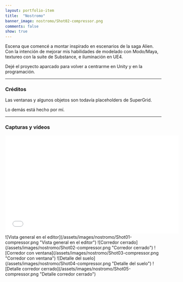```yaml
---
layout: portfolio-item
title:  "Nostromo"
banner_image: nostromo/Shot02-compressor.png
comments: false
show: true
---
```


Escena que comencé a montar inspirado en escenarios de la saga Alien. Con la intención de mejorar mis habilidades de modelado con Modo/Maya, textureo con la suite de Substance, e iluminación en UE4.

Dejé el proyecto aparcado para volver a centrarme en Unity y en la programación.

---

### Créditos
Las ventanas y algunos objetos son todavía placeholders de SuperGrid.

Lo demás está hecho por mí.

---

### Capturas y vídeos
<iframe width="560" height="315" src="//www.youtube.com/embed/LqjlQUzIXJE" frameborder="0" allowfullscreen></iframe>
![Vista general en el editor](/assets/images/nostromo/Shot01-compressor.png "Vista general en el editor")
![Corredor cerrado](/assets/images/nostromo/Shot02-compressor.png "Corredor cerrado")
![Corredor con ventana](/assets/images/nostromo/Shot03-compressor.png "Corredor con ventana")
![Detalle del suelo](/assets/images/nostromo/Shot04-compressor.png "Detalle del suelo")
![Detalle corredor cerrado](/assets/images/nostromo/Shot05-compressor.png "Detalle corredor cerrado")
